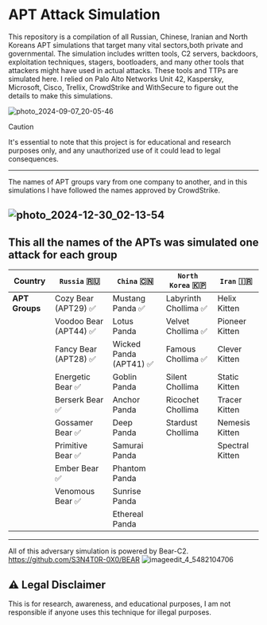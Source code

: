 # APT Attack Simulation 
This repository is a compilation of all Russian, Chinese, Iranian and North Koreans APT simulations that target many vital sectors,both private and governmental. The simulation includes written tools, C2 servers, backdoors, exploitation techniques, stagers, bootloaders, and many other tools that attackers might have used in actual attacks. These tools and TTPs  are simulated here. I relied on Palo Alto Networks Unit 42, Kaspersky, Microsoft, Cisco, Trellix, CrowdStrike and WithSecure to figure out the details to make this simulations.

![photo_2024-09-07_20-05-46](https://github.com/user-attachments/assets/361596c1-5fdc-4f58-b91f-80507feccfd3)


> [!CAUTION]
> It's essential to note that this project is for educational and research purposes only, and any unauthorized use of it could lead to legal consequences.

---

The names of APT groups vary from one company to another, and in this simulations I have followed the names approved by CrowdStrike.

![photo_2024-12-30_02-13-54](https://github.com/user-attachments/assets/a3305839-89c9-4b26-ac74-047166cf4479)
---
This all the names of the APTs was simulated one attack for each group                           
 -------------------------------------------------------------------------------------------------------------------
| **Country**      |      `Russia` 🇷🇺      |        `China` 🇨🇳       |   `North Korea` 🇰🇵    |      `Iran` 🇮🇷        |
|------------------|-----------------------|-------------------------|----------------------|-----------------------|
| **APT Groups**   | Cozy Bear (APT29) ✅  | Mustang Panda ✅         | Labyrinth Chollima ✅ | Helix Kitten         |
|                  | Voodoo Bear (APT44) ✅| Lotus Panda             | Velvet Chollima ✅   |  Pioneer Kitten        |
|                  | Fancy Bear (APT28) ✅ | Wicked Panda (APT41) ✅ |  Famous Chollima ✅  | Clever Kitten          |
|                  | Energetic Bear ✅     | Goblin Panda            | Silent Chollima      | Static Kitten          |
|                  | Berserk Bear ✅       | Anchor Panda            | Ricochet Chollima    | Tracer Kitten          |
|                  | Gossamer Bear ✅      | Deep Panda              | Stardust Chollima    | Nemesis Kitten         |
|                  | Primitive Bear ✅     | Samurai Panda           |                      | Spectral Kitten        |
|                  | Ember Bear ✅         | Phantom Panda           |                      |                        |
|                  | Venomous Bear ✅      | Sunrise Panda           |                      |                        |
|                  |                       | Ethereal Panda          |                      |                        |
 --------------------------------------------------------------------------------------------------------------------


All of this adversary simulation is powered by Bear-C2.
https://github.com/S3N4T0R-0X0/BEAR
![imageedit_4_5482104706](https://github.com/S3N4T0R-0X0/Bear/assets/121706460/a43fdb26-c4d6-4b3e-b494-baed4c4b137d)

## ⚠️ Legal Disclaimer
This is for research, awareness, and educational purposes, I am not responsible if anyone uses this technique for illegal purposes.

